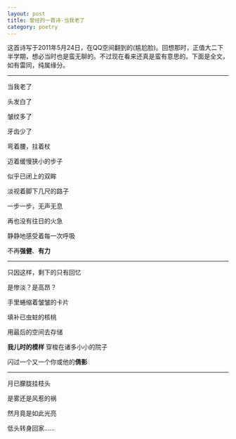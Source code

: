 ```yaml
---
layout: post
title: 曾经的一首诗-当我老了
category: poetry
---
```


这首诗写于2011年5月24日，在QQ空间翻到的(尴尬脸)。回想那时，正值大二下半学期，想必当时也是蛮无聊的。不过现在看来还真是蛮有意思的。下面是全文，如有雷同，纯属缘分。
***
当我老了

头发白了

皱纹多了

牙齿少了

弯着腰，拄着杖

迈着缓慢狭小的步子

似乎已闭上的双眸

淡视着脚下几尺的路子

一步一步，无声无息

再也没有往日的火急

静静地感受着每一次呼吸

不再**强健**、**有力**
***
只因这样，剩下的只有回忆

是惨淡？是高昂？

手里蜷缩着皱皱的卡片

填补已虫蛀的核桃

用最后的空间去存储

**我儿时的模样**
穿梭在诸多小小的院子

闪过一个又一个你或他的**倩影**
***

月已朦胧挂枝头

是雾还是风惹的祸

然月竟是如此光亮

低头转身回家……

